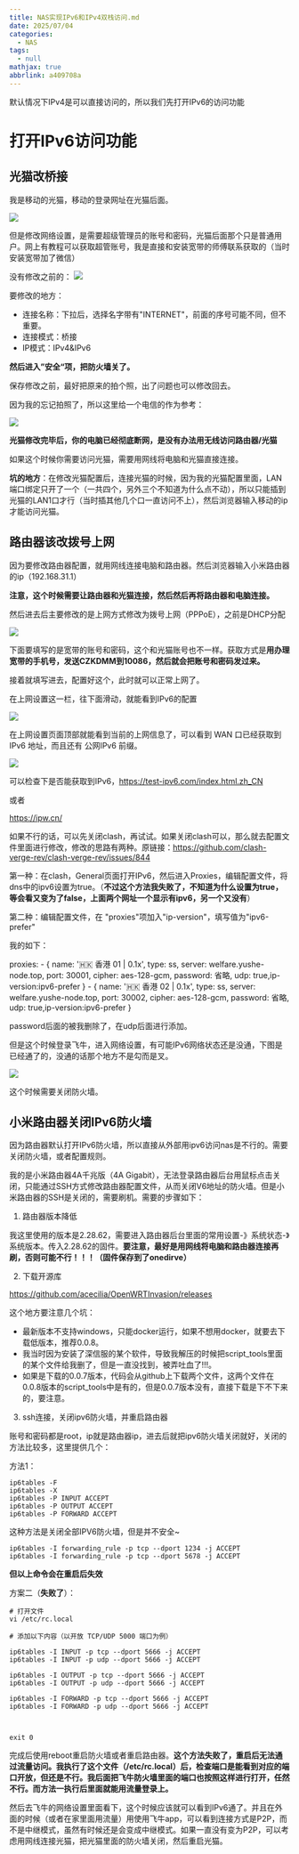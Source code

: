 ```yaml
---
title: NAS实现IPv6和IPv4双栈访问.md
date: 2025/07/04
categories:
  - NAS
tags:
  - null
mathjax: true
abbrlink: a409708a
---
```


默认情况下IPv4是可以直接访问的，所以我们先打开IPv6的访问功能

# 打开IPv6访问功能

## 光猫改桥接

我是移动的光猫，移动的登录网址在光猫后面。

![](https://cdn.jsdelivr.net/gh/gaofeng-lin/picture_bed/img1/%E5%BE%AE%E4%BF%A1%E5%9B%BE%E7%89%87_20250704095435.jpg)


但是修改网络设置，是需要超级管理员的账号和密码，光猫后面那个只是普通用户。网上有教程可以获取超管账号，我是直接和安装宽带的师傅联系获取的（当时安装宽带加了微信）

没有修改之前的：
![](https://cdn.jsdelivr.net/gh/gaofeng-lin/picture_bed/img1/%E5%BE%AE%E4%BF%A1%E5%9B%BE%E7%89%87_20250704095440.jpg)

要修改的地方：
- 连接名称：下拉后，选择名字带有"INTERNET"，前面的序号可能不同，但不重要。
- 连接模式：桥接
- IP模式：IPv4&IPv6

**然后进入”安全“项，把防火墙关了。**

保存修改之前，最好把原来的拍个照，出了问题也可以修改回去。

因为我的忘记拍照了，所以这里给一个电信的作为参考：

![](https://cdn.jsdelivr.net/gh/gaofeng-lin/picture_bed/img1/102630z92r5gkappao8p21.webp)


**光猫修改完毕后，你的电脑已经彻底断网，是没有办法用无线访问路由器/光猫**


如果这个时候你需要访问光猫，需要用网线将电脑和光猫直接连接。

**坑的地方**：在修改光猫配置后，连接光猫的时候，因为我的光猫配置里面，LAN端口绑定只开了一个（一共四个，另外三个不知道为什么点不动），所以只能插到光猫的LAN1口才行（当时插其他几个口一直访问不上），然后浏览器输入移动的ip才能访问光猫。

## 路由器该改拨号上网



因为要修改路由器配置，就用网线连接电脑和路由器。然后浏览器输入小米路由器的ip（192.168.31.1）

**注意，这个时候需要让路由器和光猫连接，然后然后再将路由器和电脑连接。**

然后进去后主要修改的是上网方式修改为拨号上网（PPPoE），之前是DHCP分配

![](https://cdn.jsdelivr.net/gh/gaofeng-lin/picture_bed/img1/102630lcs2cqxkchjwkhmq.webp)

下面要填写的是宽带的账号和密码，这个和光猫账号也不一样。获取方式是**用办理宽带的手机号，发送CZKDMM到10086，然后就会把账号和密码发过来。**

接着就填写进去，配置好这个，此时就可以正常上网了。

在上网设置这一栏，往下面滑动，就能看到IPv6的配置

![](https://cdn.jsdelivr.net/gh/gaofeng-lin/picture_bed/img1/102630gs01k1f14stn41ii.webp)

在上网设置页面顶部就能看到当前的上网信息了，可以看到 WAN 口已经获取到 IPv6 地址，而且还有 公网IPv6 前缀。

![](https://cdn.jsdelivr.net/gh/gaofeng-lin/picture_bed/img1/102630ku660g5mm01hs0m6.webp)


可以检查下是否能获取到IPv6，https://test-ipv6.com/index.html.zh_CN

或者

https://ipw.cn/

如果不行的话，可以先关闭clash，再试试。如果关闭clash可以，那么就去配置文件里面进行修改，修改的思路有两种。原链接：https://github.com/clash-verge-rev/clash-verge-rev/issues/844

第一种：在clash，General页面打开IPv6，然后进入Proxies，编辑配置文件，将dns中的ipv6设置为true。（**不过这个方法我失败了，不知道为什么设置为true，等会看又变为了false，上面两个网址一个显示有ipv6，另一个又没有**）

第二种：编辑配置文件，在 "proxies"项加入"ip-version"，填写值为"ipv6-prefer"

我的如下：

proxies:
    - { name: '🇭🇰 香港 01 | 0.1x', type: ss, server: welfare.yushe-node.top, port: 30001, cipher: aes-128-gcm, password: 省略, udp: true,ip-version:ipv6-prefer  }
    - { name: '🇭🇰 香港 02 | 0.1x', type: ss, server: welfare.yushe-node.top, port: 30002, cipher: aes-128-gcm, password: 省略, udp: true,ip-version:ipv6-prefer }

password后面的被我删除了，在udp后面进行添加。

但是这个时候登录飞牛，进入网络设置，有可能IPv6网络状态还是没通，下图是已经通了的，没通的话那个地方不是勾而是叉。

![](https://cdn.jsdelivr.net/gh/gaofeng-lin/picture_bed/img1/Snipaste_2025-07-04_10-38-40.png)

这个时候需要关闭防火墙。

## 小米路由器关闭IPv6防火墙

因为路由器默认打开IPv6防火墙，所以直接从外部用ipv6访问nas是不行的。需要关闭防火墙，或者配置规则。

我的是小米路由器4A千兆版（4A Gigabit），无法登录路由器后台用鼠标点击关闭，只能通过SSH方式修改路由器配置文件，从而关闭V6地址的防火墙。但是小米路由器的SSH是关闭的，需要刷机。需要的步骤如下：

1. 路由器版本降低

我这里使用的版本是2.28.62，需要进入路由器后台里面的常用设置-》系统状态-》系统版本。传入2.28.62的固件。**要注意，最好是用网线将电脑和路由器连接再刷，否则可能不行！！！（固件保存到了onedirve）**


2. 下载开源库


https://github.com/acecilia/OpenWRTInvasion/releases

这个地方要注意几个坑：
- 最新版本不支持windows，只能docker运行，如果不想用docker，就要去下载低版本，推荐0.0.8。
- 我当时因为安装了深信服的某个软件，导致我解压的时候把script_tools里面的某个文件给我删了，但是一直没找到，被弄吐血了!!!。
- 如果是下载的0.0.7版本，代码会从github上下载两个文件，这两个文件在0.0.8版本的script_tools中是有的，但是0.0.7版本没有，直接下载是下不下来的，要注意。

3. ssh连接，关闭ipv6防火墙，并重启路由器

账号和密码都是root，ip就是路由器ip，进去后就把ipv6防火墙关闭就好，关闭的方法比较多，这里提供几个：

方法1：

```
ip6tables -F
ip6tables -X
ip6tables -P INPUT ACCEPT
ip6tables -P OUTPUT ACCEPT
ip6tables -P FORWARD ACCEPT
```
这种方法是关闭全部IPV6防火墙，但是并不安全~

```
ip6tables -I forwarding_rule -p tcp --dport 1234 -j ACCEPT
ip6tables -I forwarding_rule -p tcp --dport 5678 -j ACCEPT
```

**但以上命令会在重启后失效**

方案二（**失败了**）：

```
# 打开文件
vi /etc/rc.local

# 添加以下内容（以开放 TCP/UDP 5000 端口为例）

ip6tables -I INPUT -p tcp --dport 5666 -j ACCEPT
ip6tables -I INPUT -p udp --dport 5666 -j ACCEPT

ip6tables -I OUTPUT -p tcp --dport 5666 -j ACCEPT
ip6tables -I OUTPUT -p udp --dport 5666 -j ACCEPT

ip6tables -I FORWARD -p tcp --dport 5666 -j ACCEPT
ip6tables -I FORWARD -p udp --dport 5666 -j ACCEPT



exit 0

```

完成后使用reboot重启防火墙或者重启路由器。**这个方法失败了，重启后无法通过流量访问。我执行了这个文件（/etc/rc.local）后，检查端口是能看到对应的端口开放，但还是不行。我后面把飞牛防火墙里面的端口也按照这样进行打开，任然不行。而方法一执行后里面就能用流量登录上。**



然后去飞牛的网络设置里面看下，这个时候应该就可以看到IPv6通了。并且在外面的时候（或者在家里面用流量）用使用飞牛app，可以看到连接方式是P2P，而不是中继模式，虽然有时候还是会变成中继模式。如果一直没有变为P2P，可以考虑用网线连接光猫，把光猫里面的防火墙关闭，然后重启光猫。





